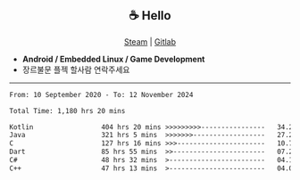 <h2 align="center"> ☕ Hello </h2>

<p align="center">
  <a href="https://steamcommunity.com/id/Niforances/">Steam</a> |
  <a href="https://gitlab.com/niforances">Gitlab</a>
</p>

 - **Android / Embedded Linux / Game Development**
 - 장르불문 플젝 할사람 연락주세요

------

<!--START_SECTION:waka-->

```txt
From: 10 September 2020 - To: 12 November 2024

Total Time: 1,180 hrs 20 mins

Kotlin                 404 hrs 20 mins >>>>>>>>>----------------   34.26 %
Java                   321 hrs 5 mins  >>>>>>>------------------   27.20 %
C                      127 hrs 16 mins >>>----------------------   10.78 %
Dart                   85 hrs 55 mins  >>-----------------------   07.28 %
C#                     48 hrs 32 mins  >------------------------   04.11 %
C++                    47 hrs 13 mins  >------------------------   04.00 %
```

<!--END_SECTION:waka-->
